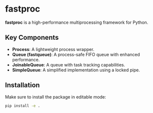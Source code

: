 # fastproc

**fastproc** is a high-performance multiprocessing framework for Python.

## Key Components

- **Process**: A lightweight process wrapper.
- **Queue (fastqueue)**: A process-safe FIFO queue with enhanced performance.
- **JoinableQueue**: A queue with task tracking capabilities.
- **SimpleQueue**: A simplified implementation using a locked pipe.

## Installation

Make sure to install the package in editable mode:

```bash
pip install -e .
